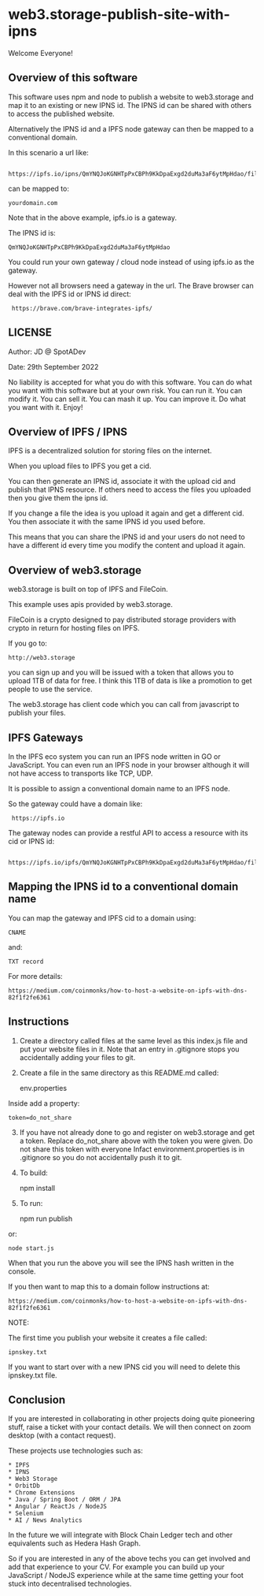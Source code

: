 # web3.storage-publish-site-with-ipns
Welcome Everyone!

## Overview of this software

This software uses npm and node to publish a website to web3.storage and map it to an existing or new IPNS id. The IPNS id can be shared with others to access the published website.  

Alternatively the IPNS id and a IPFS node gateway can then be mapped to a conventional domain.

In this scenario a url like:  

     https://ipfs.io/ipns/QmYNQJoKGNHTpPxCBPh9KkDpaExgd2duMa3aF6ytMpHdao/files/a.html
     
can be mapped to:

    yourdomain.com

Note that in the above example, ipfs.io is a gateway. 

The IPNS id is:

    QmYNQJoKGNHTpPxCBPh9KkDpaExgd2duMa3aF6ytMpHdao
    
You could run your own gateway / cloud node instead of using ipfs.io as the gateway.

However not all browsers need a gateway in the url.  The Brave browser can deal with the IPFS id or
IPNS id direct:

     https://brave.com/brave-integrates-ipfs/     


## LICENSE

Author: JD @ SpotADev

Date:   29th September 2022

No liability is accepted for what you do with this software.   You can do what you want with this 
software but at your own risk.  You can run it. You can modify it. You can sell it. You can mash 
it up. You can improve it.  Do what you want with it.  Enjoy!


## Overview of IPFS / IPNS

IPFS is a decentralized solution for storing files on the internet.

When you upload files to IPFS you get a cid.

You can then generate an IPNS id, associate it with the upload cid and publish that IPNS resource.
If others need to access the files you uploaded then you give them the ipns id.

If you change a file the idea is you upload it again and get a different cid.  You then associate
it with the same IPNS id you used before.

This means that you can share the IPNS id and your users do not need to have a different id every
time you modify the content and upload it again.


## Overview of web3.storage

web3.storage is built on top of IPFS and FileCoin.

This example uses apis provided by web3.storage.

FileCoin is a crypto designed to pay distributed storage providers with crypto in return for hosting
files on IPFS.

If you go to:

    http://web3.storage

you can sign up and you will be issued with a token that allows you to upload 1TB of data for free.
I think this 1TB of data is like a promotion to get people to use the service.

The web3.storage has client code which you can call from javascript to publish your files.


## IPFS Gateways

In the IPFS eco system you can run an IPFS node written in GO or JavaScript.  You can even run
an IPFS node in your browser although it will not have access to transports like TCP, UDP.

It is possible to assign a conventional domain name to an IPFS node.

So the gateway could have a domain like:

     https://ipfs.io
     
The gateway nodes can provide a restful API to access a resource with its cid or IPNS id:

     https://ipfs.io/ipfs/QmYNQJoKGNHTpPxCBPh9KkDpaExgd2duMa3aF6ytMpHdao/files/a.html
     

## Mapping the IPNS id to a conventional domain name

You can map the gateway and IPFS cid to a domain using:

    CNAME 
    
and:

    TXT record    

For more details:

    https://medium.com/coinmonks/how-to-host-a-website-on-ipfs-with-dns-82f1f2fe6361


## Instructions

1. Create a directory called files at the same level as this index.js file and put your website 
files in it.   Note that an entry in .gitignore stops you accidentally adding your files to git.

2. Create a file in the same directory as this README.md called:

    env.properties

Inside add a property:

    token=do_not_share

3. If you have not already done to go and register on web3.storage and get a token. 
Replace do_not_share above with the token you were given.  Do not share this token with everyone
Infact environment.properties is in .gitignore so you do not accidentally push it to git.

4. To build:

    npm install

5. To run:

    npm run publish

or:
    
    node start.js
    
When that you run the above you  will see the IPNS hash written in the console.  

If you then want to map this to a domain follow instructions at:

    https://medium.com/coinmonks/how-to-host-a-website-on-ipfs-with-dns-82f1f2fe6361
    
NOTE: 

The first time you publish your website it creates a file called:

    ipnskey.txt

If you want to start over with a new IPNS cid you will need to delete this ipnskey.txt file.
    

## Conclusion

If you are interested in collaborating in other projects doing quite pioneering stuff, raise a 
ticket with your contact details.  We will then connect on zoom desktop (with a contact request).

These projects use technologies such as:

    * IPFS
    * IPNS
    * Web3 Storage
    * OrbitDb
    * Chrome Extensions
    * Java / Spring Boot / ORM / JPA
    * Angular / ReactJs / NodeJS
    * Selenium
    * AI / News Analytics
    
In the future we will integrate with Block Chain Ledger tech and other equivalents such as 
Hedera Hash Graph.

So if you are interested in any of the above techs you can get involved and add that experience
to your CV.  For example you can build up your JavaScript / NodeJS experience while at the same 
time getting your foot stuck into decentralised technologies.

